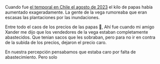 Cuando fue [el temporal en Chile el agosto de 2023](https://es.wikipedia.org/wiki/Temporal_de_Chile_de_agosto_de_2023) el kilo de papas había aumentado exageradamente. La gente de la vega rumoreaba que eran escasas las plantaciones por las inundaciones. 

Entre todo el caos de los precios de las papas 🥔, Ahí fue cuando mi amigo Xander me dijo que los vendedores de la vega estaban completamente abastecidos. Que tenian sacos que les sobraban, pero para no ir en contra de la subida de los precios, dejaron el precio caro.

En nuestra percepción pensabamos que estaba caro por falta de abastecimiento. Pero solo 